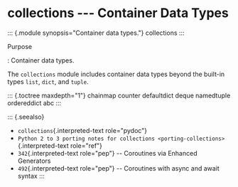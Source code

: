 # collections \-\-- Container Data Types

::: {.module synopsis="Container data types."} collections :::

Purpose

: Container data types.

The `collections` module includes container data types beyond the built-in types `list`, `dict`, and `tuple`.

::: {.toctree maxdepth="1"} chainmap counter defaultdict deque namedtuple ordereddict abc :::

::: {.seealso}

- `collections`{.interpreted-text role="pydoc"}
- `Python 2 to 3 porting notes for collections <porting-collections>`{.interpreted-text role="ref"}
- `342`{.interpreted-text role="pep"} \-- Coroutines via Enhanced Generators
- `492`{.interpreted-text role="pep"} \-- Coroutines with async and await syntax :::
